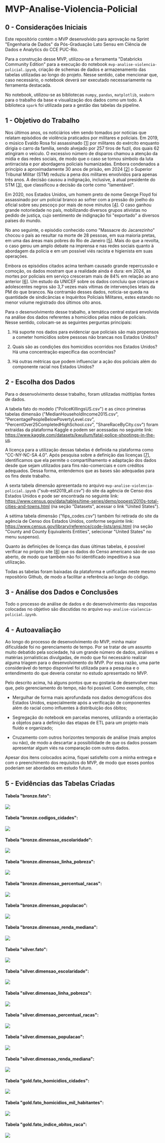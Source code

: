 # MVP-Analise-Violencia-Policial

## 0 - Considerações Iniciais

Este repositório contém o MVP desenvolvido para aprovação na Sprint "Engenharia de Dados" da Pós-Graduação Lato Sensu em Ciência de Dados e Analytics do CCE PUC-Rio.

Para a construção desse MVP, utilizou-se a ferramenta "Databricks Community Edition" para a execução do notebook `mvp-analise-violencia-policial.ipynb`, criação de schemas de dados e armazenamento das tabelas utilizadas ao longo do projeto. Nesse sentido, cabe mencionar que, caso necessário, o notebook deverá ser executado necessariamente na ferramenta destacada.

No notebook, utilizou-se as bibliotecas `numpy`, `pandas`, `matplotlib`, `seaborn` para o trabalho da base e visualização dos dados como um todo. A biblioteca `spark` foi utilizada para a gestão das tabelas da pipeline.

## 1 - Objetivo do Trabalho

Nos últimos anos, os noticiários vêm sendo tomados por notícias que relatam episódios de violência praticados por militares e policiais. Em 2019, o músico Evaldo Rosa foi assassinado [[1]] por militares do exército enquanto dirigia o carro da família, sendo alvejado por 257 tiros de fuzil, dos quais 62 atingiram o veículo. O excessivo número de disparos chamou a atenção da mídia e das redes sociais, de modo que o caso se tornou símbolo da luta antirracista e por abordagens policiais humanizadas. Embora condenados a princípio a aproximadamente 30 anos de prisão, em 2024 [[2]] o Superior Tribunal Militar (STM) reduziu a pena dos militares envolvidos para apenas três anos. A decisão causou a indignação, inclusive, à atual presidente do STM [[3]], que classificou a decisão da corte como "lamentável".

Em 2020, nos Estados Unidos, um homem preto de nome George Floyd foi assassinado por um policial branco ao sofrer com a pressão do joelho do oficial sobre seu pescoço por mais de nove minutos [[4]]. O caso ganhou grande notoriedade no país, mobilizando diversos grupos ativistas no pedido de justiça, cujo sentimento de indignação foi "exportado" a diversos países do mundo. 

No ano seguinte, o episódio conhecido como "Massacre do Jacarezinho" chocou o país ao resultar na morte de 28 pessoas, em sua maioria pretas, em uma das áreas mais pobres do Rio de Janeiro [[5]]. Mais do que a revolta, o caso gerou um amplo debate na imprensa e nas redes sociais quanto à abordagem da polícia e em um possível viés racista e higienista em suas operações. 

Embora os episódios citados acima tenham causado grande repercussão e comoção, os dados mostram que a realidade ainda é dura: em 2024, as mortes por policiais em serviço cresceram mais de 84% em relação ao ano anterior [[6]]. Um estudo da UNICEF sobre os dados concluiu que crianças e adolescentes negros são 3,7 vezes mais vítimas de intervenções letais da PM do que brancos. Na contramão desses dados, noticia-se queda na quantidade de sindicâncias e Inquéritos Policiais Militares, estes estando no menor volume registrado dos últimos oito anos.

Para o desenvolvimento desse trabalho, a temática central estará envolvida na análise dos dados referentes a homicídios pelas mãos de policiais. Nesse sentido, colocam-se as seguintes perguntas principais:

1. Há suporte nos dados para evidenciar que policiais são mais propensos a cometer homicídios sobre pessoas não brancas nos Estados Unidos?

2. Quais são as condições dos homicídios ocorridos nos Estados Unidos? Há uma concentração específica das ocorrências?

3. Há outras métricas que podem influenciar a ação dos policiais além do componente racial nos Estados Unidos?

## 2 - Escolha dos Dados

Para o desenvolvimento desse trabalho, foram utilizadas mútltiplas fontes de dados.

A tabela fato do modelo ("PoliceKillingsUS.csv") e as cinco primeiras tabelas dimensão ("MedianHouseholdIncome2015.csv", "PercentagePeopleBelowPovertyLevel.csv", "PercentOver25CompletedHighSchool.csv", "ShareRaceByCity.csv") foram extraídas da plataforma Kaggle e podem ser acessadas no seguinte link: https://www.kaggle.com/datasets/kwullum/fatal-police-shootings-in-the-us.

A licença para a utilização dessas tabelas é definida na plataforma como "CC-NY-NC-SA 4.0". Após pesquisa sobre a definição das licenças [[7]], identificamos que ela permite o compartilhamento e adaptação dos dados desde que sejam utilizados para fins não-comerciais e com créditos adequados. Dessa forma, entendemos que as bases são adequadas para os fins deste trabalho.

A sexta tabela dimensão apresentada no arquivo `mvp-analise-violencia-policial.ipynb` ("sub-est2019_all.csv") do site da agência de Censo dos Estados Unidos e pode ser encontrada no seguinte link: https://www.census.gov/data/tables/time-series/demo/popest/2010s-total-cities-and-towns.html (na seção "Datasets", acessar o link "United States").

A sétima tabela dimensão ("fips_codes.csv") também foi retirada do site da agência de Censo dos Estados Unidos, conforme seguinte link: https://www.census.gov/library/reference/code-lists/ansi.html (na seção "County and County Equivalents Entities", selecionar "United States" no menu suspenso).

Quanto às definições de licença das duas últimas tabelas, é possível verificar no próprio site [[8]] que os dados do Censo americano são de uso aberto, de modo que também não foi identificado impeditivo à sua utilização.

Todas as tabelas foram baixadas da plataforma e unificadas neste mesmo repositório Github, de modo a facilitar a referência ao longo do código.

## 3 - Análise dos Dados e Conclusões

Todo o processo de análise de dados e do desenvolvimento das respostas colocadas no objetivo são discutidas no arquivo `mvp-analise-violencia-policial.ipynb`.

## 4 - Autoavaliação

Ao longo do processo de desenvolvimento do MVP, minha maior dificuldade foi no gerenciamento de tempo. Por se tratar de um assunto muito debatido pela sociedade, há um grande número de dados, análises e matérias jornalísticas divulgadas, de modo que foi necessário realizar alguma triagem para o desenvolvimento do MVP. Por essa razão, uma parte considerável do tempo disponível foi utilizada para a pesquisa e o entendimento do que deveria constar no estudo apresentado no MVP.

Pelo descrito acima, há alguns pontos que eu gostaria de desenvolver mas que, pelo gerenciamento do tempo, não foi possível. Como exemplo, cito:

- Mergulhar de forma mais aprofundada nos dados demográficos dos Estados Unidos, especialmente após a verificação de componentes além do racial como influentes à distribuição dos óbitos;

- Segregação do notebook em parcelas menores, utilizando a orientação a objetos para a definição das etapas de ETL para um projeto mais fluido e organizado;

- Cruzamento com outros horizontes temporais de análise (mais amplos ou não), de modo a descartar a possibilidade de que os dados possam apresentar algum viés na comparação com outros dados.

Apesar dos itens colocados acima, fiquei satisfeito com a minha entrega e com o preenchimento dos requisitos do MVP, de modo que esses pontos poderiam ser abordados em estudo futuro.

## 5 - Evidências das Tabelas Criadas

#### **Tabela "bronze.fato":**

<img src="https://github.com/rafaelhasslocher/analise-violencia-policial/blob/main/imagens/bronze.fato.png?raw=true">

#### **Tabela "bronze.codigos_cidades":**

<img src="https://github.com/rafaelhasslocher/analise-violencia-policial/blob/main/imagens/bronze.codigos_cidades.png?raw=true">

#### **Tabela "bronze.dimensao_escolaridade":**

<img src="https://github.com/rafaelhasslocher/analise-violencia-policial/blob/main/imagens/bronze.dimensao_escolaridade.png?raw=true">

#### **Tabela "bronze.dimensao_linha_pobreza":**

<img src="https://github.com/rafaelhasslocher/analise-violencia-policial/blob/main/imagens/bronze.dimensao_linha_pobreza.png?raw=true">

#### **Tabela "bronze.dimensao_percentual_racas":**

<img src="https://github.com/rafaelhasslocher/analise-violencia-policial/blob/main/imagens/bronze.dimensao_percentual_racas.png?raw=true">

#### **Tabela "bronze.dimensao_populacao":**

<img src="https://github.com/rafaelhasslocher/analise-violencia-policial/blob/main/imagens/bronze.dimensao_populacao.png?raw=true">

#### **Tabela "bronze.dimensao_renda_mediana":**

<img src="https://github.com/rafaelhasslocher/analise-violencia-policial/blob/main/imagens/bronze.dimensao_renda_mediana.png?raw=true">

#### **Tabela "silver.fato":**

<img src="https://github.com/rafaelhasslocher/analise-violencia-policial/blob/main/imagens/silver.fato.png?raw=true">

#### **Tabela "silver.dimensao_escolaridade":**

<img src="https://github.com/rafaelhasslocher/analise-violencia-policial/blob/main/imagens/silver.dimensao_escolaridade.png?raw=true">

#### **Tabela "silver.dimensao_linha_pobreza":**

<img src="https://github.com/rafaelhasslocher/analise-violencia-policial/blob/main/imagens/silver.dimensao_linha_pobreza.png?raw=true">

#### **Tabela "silver.dimensao_percentual_racas":**

<img src="https://github.com/rafaelhasslocher/analise-violencia-policial/blob/main/imagens/silver.dimensao_percentual_racas.png?raw=true">

#### **Tabela "silver.dimensao_populacao":**

<img src="https://github.com/rafaelhasslocher/analise-violencia-policial/blob/main/imagens/silver.dimensao_populacao.png?raw=true">

#### **Tabela "silver.dimensao_renda_mediana":**

<img src="https://github.com/rafaelhasslocher/analise-violencia-policial/blob/main/imagens/silver.dimensao_renda_mediana.png?raw=true">

#### **Tabela "gold.fato_homicidios_cidades":**

<img src="https://github.com/rafaelhasslocher/analise-violencia-policial/blob/main/imagens/gold.fato_homicidios_cidades.png?raw=true">

#### **Tabela "gold.fato_homicidios_mil_habitantes":**

<img src="https://github.com/rafaelhasslocher/analise-violencia-policial/blob/main/imagens/gold.fato_homicidios_mil_habitantes.png?raw=true">

#### **Tabela "gold.fato_indice_obitos_raca":**

<img src="https://github.com/rafaelhasslocher/analise-violencia-policial/blob/main/imagens/gold.fato_indice_obitos_raca.png?raw=true">




[1]: https://www.cnnbrasil.com.br/nacional/sudeste/rj/257-tiros-nao-sao-legitima-defesa-diz-viuva-de-homem-morto-por-militares-do-exercito-no-rj/

[2]: https://www.cnnbrasil.com.br/nacional/sudeste/rj/stm-reduz-para-tres-anos-a-pena-de-militares-condenados-por-morte-de-musico-e-catador/

[3]: https://agenciabrasil.ebc.com.br/justica/noticia/2024-12/estado-foi-inimigo-no-caso-evaldo-rosa

[4]: https://www.theguardian.com/us-news/2021/apr/20/derek-chauvin-verdict-guilty-murder-george-floyd

[5]: https://g1.globo.com/rj/rio-de-janeiro/noticia/2022/05/05/jacarezinho-1-ano-apos-28-mortes-10-de-13-investigacoes-do-mp-foram-arquivadas.ghtml

[6]: https://www.cnnbrasil.com.br/nacional/sudeste/sp/mortes-por-policiais-em-servico-cresceram-84-no-ano-passado-em-sp/

[7]: https://creativecommons.org/licenses/by-nc-sa/4.0/

[8]: https://www.census.gov/about/policies/open-gov/open-data.html